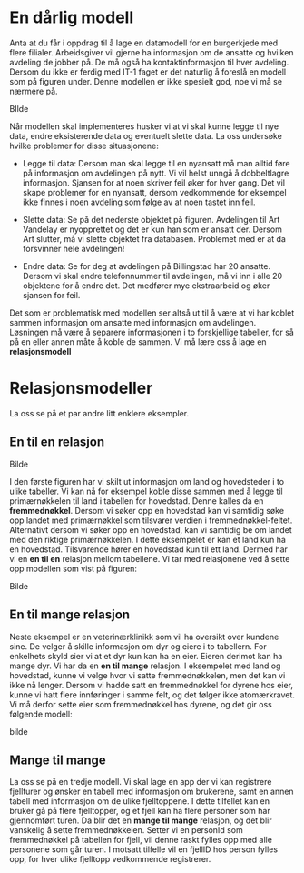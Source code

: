 # En dårlig modell

Anta at du får i oppdrag til å lage en datamodell for en burgerkjede med flere filialer. Arbeidsgiver vil gjerne ha informasjon om de ansatte og hvilken avdeling de jobber på. De må også ha kontaktinformasjon til hver avdeling. Dersom du ikke er ferdig med IT-1 faget er det naturlig å foreslå en modell som på figuren under. Denne modellen er ikke spesielt god, noe vi må se nærmere på.

BIlde

Når modellen skal implementeres husker vi at vi skal kunne legge til nye data, endre eksisterende data og eventuelt slette data. La oss undersøke hvilke problemer for disse situasjonene:

* Legge til data: Dersom man skal legge til en nyansatt må man alltid føre på informasjon om avdelingen på nytt. Vi vil helst unngå å dobbeltlagre informasjon. Sjansen for at noen skriver feil øker for hver gang. Det vil skape problemer for en nyansatt, dersom vedkommende for eksempel ikke finnes i noen avdeling som følge av at noen tastet inn feil.

* Slette data: Se på det nederste objektet på figuren. Avdelingen til Art Vandelay er nyopprettet og det er kun han som er ansatt der. Dersom Art slutter, må vi slette objektet fra databasen. Problemet med er at da forsvinner hele avdelingen!

* Endre data: Se for deg at avdelingen på Billingstad har 20 ansatte. Dersom vi skal endre telefonnummer til avdelingen, må vi inn i alle 20 objektene for å endre det. Det medfører mye ekstraarbeid og øker sjansen for feil.

Det som er problematisk med modellen ser altså ut til å være at vi har koblet sammen informasjon om ansatte med informasjon om avdelingen. Løsningen må være å separere informasjonen i to forskjellige tabeller, for så på en eller annen måte å koble de sammen. Vi må lære oss å lage en **relasjonsmodell**

# Relasjonsmodeller

La oss se på et par andre litt enklere eksempler.

## En til en relasjon
Bilde

 I den første figuren har vi skilt ut informasjon om land og hovedsteder i to ulike tabeller. Vi kan nå for eksempel koble disse sammen med å legge til primærnøkkelen til land i tabellen for hovedstad. Denne kalles da en **fremmednøkkel**. Dersom vi søker opp en hovedstad kan vi samtidig søke opp landet med primærnøkkel som tilsvarer verdien i fremmednøkkel-feltet. Alternativt dersom vi søker opp en hovedstad, kan vi samtidig be om landet med den riktige primærnøkkelen. I dette eksempelet er kan et land kun ha en hovedstad. Tilsvarende hører en hovedstad kun til ett land. Dermed har vi en **en til en** relasjon mellom tabellene. Vi tar med relasjonene ved å sette opp modellen som vist på figuren:

Bilde

## En til mange relasjon

Neste eksempel er en veterinærklinikk som vil ha oversikt over kundene sine. De velger å skille informasjon om dyr og eiere i to tabellern. For enkelhets skyld sier vi at et dyr kun kan ha en eier. Eieren derimot kan ha mange dyr. Vi har da en **en til mange** relasjon. I eksempelet med land og hovedstad, kunne vi velge hvor vi satte fremmednøkkelen, men det kan vi ikke nå lenger. Dersom vi hadde satt en fremmednøkkel for dyrene hos eier, kunne vi hatt flere innføringer i samme felt, og det følger ikke atomærkravet. Vi må derfor sette eier som fremmednøkkel hos dyrene, og det gir oss følgende modell:

bilde

## Mange til mange

La oss se på en tredje modell. Vi skal lage en app der vi kan registrere fjellturer og ønsker en tabell med informasjon om brukerene, samt en annen tabell med informasjon om de ulike fjelltoppene. I dette tilfellet kan en bruker gå på flere fjelltopper, og et fjell kan ha flere personer som har gjennomført turen. Da blir det en **mange til mange** relasjon, og det blir vanskelig å sette fremmednøkkelen. Setter vi en personId som fremmednøkkel på tabellen for fjell, vil denne raskt fylles opp med alle personene som går turen. I motsatt tilfelle vil en fjellID hos person fylles opp, for hver ulike fjelltopp vedkommende registrerer.
